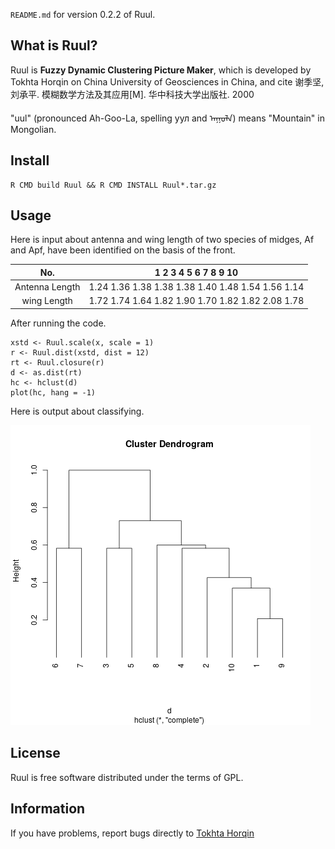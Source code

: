 `README.md` for version 0.2.2 of Ruul.

## What is Ruul? ##

Ruul is **Fuzzy Dynamic Clustering Picture Maker**, 
which is developed by Tokhta Horqin on China University of Geosciences in China, 
and cite 谢季坚, 刘承平. 模糊数学方法及其应用[M]. 华中科技大学出版社. 2000

"uul" (pronounced Ah-Goo-La, spelling уул and ᠠᠭᠤᠯᠠ) means "Mountain" in Mongolian.

## Install ##

    R CMD build Ruul && R CMD INSTALL Ruul*.tar.gz

## Usage ##

Here is input about antenna and wing length of two species of midges, 
Af and Apf, have been identified on the basis of the front.

|        No.     |  1    2    3    4    5    6    7    8    9   10   |
|:--------------:|:-------------------------------------------------:|
| Antenna Length | 1.24 1.36 1.38 1.38 1.38 1.40 1.48 1.54 1.56 1.14 |
|   wing Length  | 1.72 1.74 1.64 1.82 1.90 1.70 1.82 1.82 2.08 1.78 |

After running the code.

    xstd <- Ruul.scale(x, scale = 1)
    r <- Ruul.dist(xstd, dist = 12)
    rt <- Ruul.closure(r)
    d <- as.dist(rt)
    hc <- hclust(d)
    plot(hc, hang = -1)

Here is output about classifying.

![demo](demo.bmp)

## License ##

Ruul is free software distributed under the terms of GPL.

## Information ##

If you have problems, report bugs directly to [Tokhta Horqin](tokhta@outlook.com)

